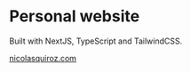 # Personal website

Built with NextJS, TypeScript and TailwindCSS.

[nicolasquiroz.com](https://nicolasquiroz.com)
